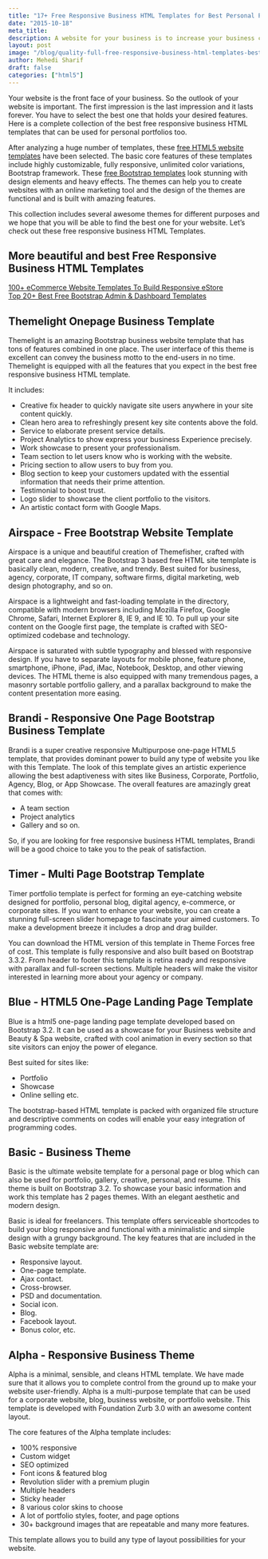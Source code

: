 ```yaml
---
title: "17+ Free Responsive Business HTML Templates for Best Personal Portfolio and One Page HTML5 Showcasing"
date: "2015-10-18"
meta_title:
description: A website for your business is to increase your business credibility. So we created the best collection of free responsive business HTML Templates.
layout: post
image: "/blog/quality-full-free-responsive-business-html-templates-best-for-business-personal-portfolio-onepage.png"
author: Mehedi Sharif
draft: false
categories: ["html5"]
---
```


Your website is the front face of your business. So the outlook of your website is important. The first impression is the last impression and it lasts forever. You have to select the best one that holds your desired features. Here is a complete collection of the best free responsive business HTML templates that can be used for personal portfolios too.

After analyzing a huge number of templates, these <A href="/best-free-html5-templates/">free HTML5 website templates</A> have been selected. The basic core features of these templates include highly customizable, fully responsive, unlimited color variations, Bootstrap framework. These <A href="/free-bootstrap-templates">free Bootstrap templates</A> look stunning with design elements and heavy effects. The themes can help you to create websites with an online marketing tool and the design of the themes are functional and is built with amazing features.

This collection includes several awesome themes for different purposes and we hope that you will be able to find the best one for your website. Let’s check out these free responsive business HTML Templates.

## More beautiful and best Free Responsive Business HTML Templates

<A href="ecommerce-website-templates/">100+ eCommerce Website Templates To Build Responsive eStore</A>
<br/>
<A href="free-responsive-html5-bootstrap-admin-template/">Top 20+ Best Free Bootstrap Admin & Dashboard Templates</A>

<Bundle />

## Themelight Onepage Business Template

<Mockup src="/blog/themelight.png" alt="themelight onepage business template" />

Themelight is an amazing Bootstrap business website template that has tons of features combined in one place. The user interface of this theme is excellent can convey the business motto to the end-users in no time. Themelight is equipped with all the features that you expect in the best free responsive business HTML template.

It includes:

- Creative fix header to quickly navigate site users anywhere in your site content quickly.
- Clean hero area to refreshingly present key site contents above the fold.
- Service to elaborate present service details.
- Project Analytics to show express your business Experience precisely.
- Work showcase to present your professionalism.
- Team section to let users know who is working with the website.
- Pricing section to allow users to buy from you.
- Blog section to keep your customers updated with the essential information that needs their prime attention.
- Testimonial to boost trust.
- Logo slider to showcase the client portfolio to the visitors.
- An artistic contact form with Google Maps.

<Download href="/products/themelight"/>
<Demo href="https://demo.themefisher.com/themelight/"/>

## Airspace - Free Bootstrap Website Template

<Mockup src="/blog/airspace.png" alt="airspace multipage bootstrap template" />

Airspace is a unique and beautiful creation of Themefisher, crafted with great care and elegance. The Bootstrap 3 based free HTML site template is basically clean, modern, creative, and trendy. Best suited for business, agency, corporate, IT company, software firms, digital marketing, web design photography, and so on.

Airspace is a lightweight and fast-loading template in the directory, compatible with modern browsers including Mozilla Firefox, Google Chrome, Safari, Internet Explorer 8, IE 9, and IE 10. To pull up your site content on the Google first page, the template is crafted with SEO-optimized codebase and technology.

Airspace is saturated with subtle typography and blessed with responsive design. If you have to separate layouts for mobile phone, feature phone, smartphone, iPhone, iPad, iMac, Notebook, Desktop, and other viewing devices. The HTML theme is also equipped with many tremendous pages, a masonry sortable portfolio gallery, and a parallax background to make the content presentation more easing.

<Download href="/products/airspace"/>
<Demo href="https://demo.themefisher.com/airspace/"/>

## Brandi - Responsive One Page Bootstrap Business Template

<Mockup src="/blog/brandi.png" alt="onepage bootstrap business template" />

Brandi is a super creative responsive Multipurpose one-page HTML5 template, that provides dominant power to build any type of website you like with this Template. The look of this template gives an artistic experience allowing the best adaptiveness with sites like Business, Corporate, Portfolio, Agency, Blog, or App Showcase. The overall features are amazingly great that comes with:

- A team section
- Project analytics
- Gallery and so on.

So, if you are looking for free responsive business HTML templates, Brandi will be a good choice to take you to the peak of satisfaction.

<Download href="/products/brandi-responsive-one-page-bootstrap-business-template/"/>
<Demo href="https://demo.themefisher.com/brandi/"/>

## Timer - Multi Page Bootstrap Template

<Mockup src="/blog/timer.png" alt="responsive multipage bootstrap html5 onepage agency template" />

Timer portfolio template is perfect for forming an eye-catching website designed for portfolio, personal blog, digital agency, e-commerce, or corporate sites. If you want to enhance your website, you can create a stunning full-screen slider homepage to fascinate your aimed customers. To make a development breeze it includes a drop and drag builder.

You can download the HTML version of this template in Theme Forces free of cost. This template is fully responsive and also built based on Bootstrap 3.3.2. From header to footer this template is retina ready and responsive with parallax and full-screen sections. Multiple headers will make the visitor interested in learning more about your agency or company.

<Download href="/products/timer/"/>
<Demo href="https://demo.themefisher.com/timer/"/>

## Blue - HTML5 One-Page Landing Page Template

<Mockup src="/blog/blue.png" alt="html5 one-page landing page template" />

Blue is a html5 one-page landing page template developed based on Bootstrap 3.2. It can be used as a showcase for your Business website and Beauty & Spa website, crafted with cool animation in every section so that site visitors can enjoy the power of elegance.

Best suited for sites like:

- Portfolio
- Showcase
- Online selling etc.

The bootstrap-based HTML template is packed with organized file structure and descriptive comments on codes will enable your easy integration of programming codes.

<Download href="/products/blue"/>
<Demo href="https://demo.themefisher.com/blue/"/>

## Basic - Business Theme

<Mockup src="/blog/basic.png" alt="business theme" />

Basic is the ultimate website template for a personal page or blog which can also be used for portfolio, gallery, creative, personal, and resume. This theme is built on Bootstrap 3.2. To showcase your basic information and work this template has 2 pages themes. With an elegant aesthetic and modern design.

Basic is ideal for freelancers. This template offers serviceable shortcodes to build your blog responsive and functional with a minimalistic and simple design with a grungy background. The key features that are included in the Basic website template are:

- Responsive layout.
- One-page template.
- Ajax contact.
- Cross-browser.
- PSD and documentation.
- Social icon.
- Blog.
- Facebook layout.
- Bonus color, etc.

<Download href="http://blacktie.co/2014/10/basic-personal-page"/>
<Demo href="http://blacktie.co/demo/basic/"/>

## Alpha - Responsive Business Theme

<Mockup src="/blog/alpha.png" alt="responsive business theme" />

Alpha is a minimal, sensible, and cleans HTML template. We have made sure that it allows you to complete control from the ground up to make your website user-friendly. Alpha is a multi-purpose template that can be used for a corporate website, blog, business website, or portfolio website. This template is developed with Foundation Zurb 3.0 with an awesome content layout.

The core features of the Alpha template includes:

- 100% responsive
- Custom widget
- SEO optimized
- Font icons & featured blog
- Revolution slider with a premium plugin
- Multiple headers
- Sticky header
- 8 various color skins to choose
- A lot of portfolio styles, footer, and page options
- 30+ background images that are repeatable and many more features.

This template allows you to build any type of layout possibilities for your website.

<Download href="http://html5up.net/alpha"/>
<Demo href="https://html5up.net/alpha"/>
